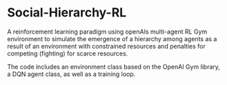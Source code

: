 # Social-Hierarchy-RL

A reinforcement learning paradigm using openAIs multi-agent RL Gym environment to simulate the emergence of a hierarchy among agents as a result of an environment with constrained resources and penalties for competing (fighting) for scarce resources.

The code includes an environment class based on the OpenAI Gym library, a DQN agent class, as well as a training loop.
